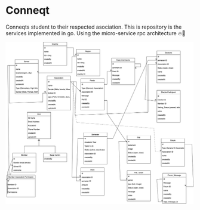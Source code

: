 # Conneqt

Conneqts student to their respected asociation. This is repository is the services implemented in go. Using the micro-service rpc architecture 🔥🤗

![alt text](https://github.com/Bendomey/Conneqt/blob/main/erd.png?raw=true)
